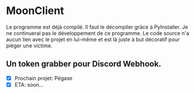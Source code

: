 # MoonClient

Le programme est déjà compilé. Il faut le décompiler grâce à PyInstaller. Je ne continuerai pas le développement de ce programme.
Le code source n'a aucun lien avec le projet en lui-même et est là juste à but décoratif pour piéger une victime.

## Un token grabber pour Discord Webhook.

- [x] Prochain projet: Pégase
- [x] ETA: soon...

